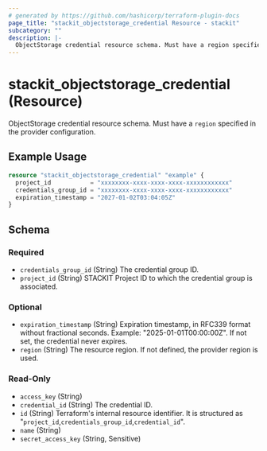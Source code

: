 ```yaml
---
# generated by https://github.com/hashicorp/terraform-plugin-docs
page_title: "stackit_objectstorage_credential Resource - stackit"
subcategory: ""
description: |-
  ObjectStorage credential resource schema. Must have a region specified in the provider configuration.
---
```


# stackit_objectstorage_credential (Resource)

ObjectStorage credential resource schema. Must have a `region` specified in the provider configuration.

## Example Usage

```terraform
resource "stackit_objectstorage_credential" "example" {
  project_id           = "xxxxxxxx-xxxx-xxxx-xxxx-xxxxxxxxxxxx"
  credentials_group_id = "xxxxxxxx-xxxx-xxxx-xxxx-xxxxxxxxxxxx"
  expiration_timestamp = "2027-01-02T03:04:05Z"
}
```

<!-- schema generated by tfplugindocs -->
## Schema

### Required

- `credentials_group_id` (String) The credential group ID.
- `project_id` (String) STACKIT Project ID to which the credential group is associated.

### Optional

- `expiration_timestamp` (String) Expiration timestamp, in RFC339 format without fractional seconds. Example: "2025-01-01T00:00:00Z". If not set, the credential never expires.
- `region` (String) The resource region. If not defined, the provider region is used.

### Read-Only

- `access_key` (String)
- `credential_id` (String) The credential ID.
- `id` (String) Terraform's internal resource identifier. It is structured as "`project_id`,`credentials_group_id`,`credential_id`".
- `name` (String)
- `secret_access_key` (String, Sensitive)


